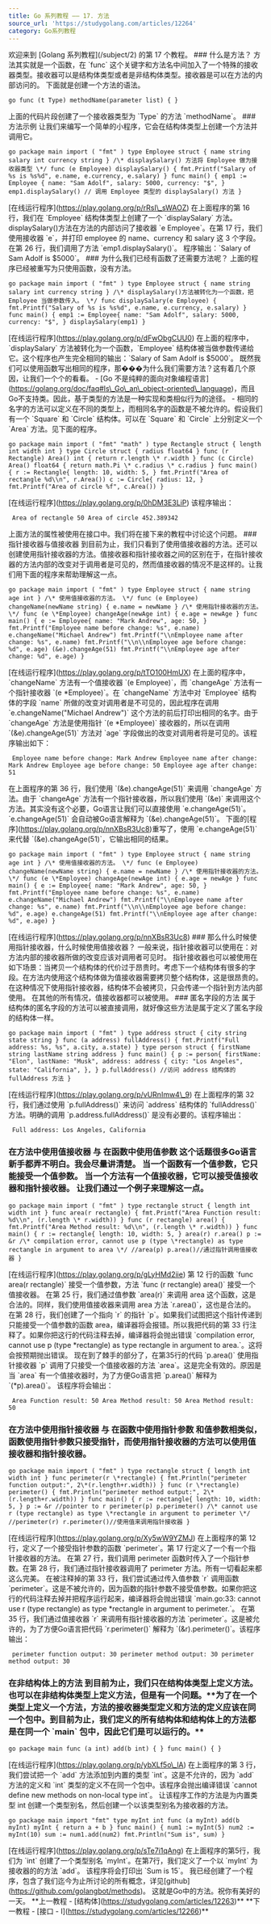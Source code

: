 ```yaml
---
title: Go 系列教程 —— 17. 方法
source_url: 'https://studygolang.com/articles/12264'
category: Go系列教程
---
```

欢迎来到 \[Golang 系列教程\](/subject/2) 的第 17 个教程。 ### 什么是方法？ 方法其实就是一个函数，在 \`func\` 这个关键字和方法名中间加入了一个特殊的接收器类型。接收器可以是结构体类型或者是非结构体类型。接收器是可以在方法的内部访问的。 下面就是创建一个方法的语法。 
```
go func (t Type) methodName(parameter list) { } 
```
 上面的代码片段创建了一个接收器类型为 \`Type\` 的方法 \`methodName\`。 ### 方法示例 让我们来编写一个简单的小程序，它会在结构体类型上创建一个方法并调用它。 
```
go package main import ( "fmt" ) type Employee struct { name string salary int currency string } /\* displaySalary() 方法将 Employee 做为接收器类型 \*/ func (e Employee) displaySalary() { fmt.Printf("Salary of %s is %s%d", e.name, e.currency, e.salary) } func main() { emp1 := Employee { name: "Sam Adolf", salary: 5000, currency: "$", } emp1.displaySalary() // 调用 Employee 类型的 displaySalary() 方法 } 
```
 \[在线运行程序\](https://play.golang.org/p/rRsI\_sWAOZ) 在上面程序的第 16 行，我们在 \`Employee\` 结构体类型上创建了一个 \`displaySalary\` 方法。displaySalary()方法在方法的内部访问了接收器 \`e Employee\`。在第 17 行，我们使用接收器 \`e\`，并打印 employee 的 name、currency 和 salary 这 3 个字段。 在第 26 行，我们调用了方法 \`emp1.displaySalary()\`。 程序输出：\`Salary of Sam Adolf is $5000\`。 ### 为什么我们已经有函数了还需要方法呢？ 上面的程序已经被重写为只使用函数，没有方法。 
```
go package main import ( "fmt" ) type Employee struct { name string salary int currency string } /\* displaySalary()方法被转化为一个函数，把 Employee 当做参数传入。 \*/ func displaySalary(e Employee) { fmt.Printf("Salary of %s is %s%d", e.name, e.currency, e.salary) } func main() { emp1 := Employee{ name: "Sam Adolf", salary: 5000, currency: "$", } displaySalary(emp1) } 
```
 \[在线运行程序\](https://play.golang.org/p/dFwObgCUU0) 在上面的程序中，\`displaySalary\` 方法被转化为一个函数，\`Employee\` 结构体被当做参数传递给它。这个程序也产生完全相同的输出：\`Salary of Sam Adolf is $5000\`。 既然我们可以使用函数写出相同的程序，那���为什么我们需要方法？这有着几个原因，让我们一个个的看看。 - \[Go 不是纯粹的面向对象编程语言\](https://golang.org/doc/faq#Is\_Go\_an\_object-oriented\_language)，而且Go不支持类。因此，基于类型的方法是一种实现和类相似行为的途径。 - 相同的名字的方法可以定义在不同的类型上，而相同名字的函数是不被允许的。假设我们有一个 \`Square\` 和 \`Circle\` 结构体。可以在 \`Square\` 和 \`Circle\` 上分别定义一个 \`Area\` 方法。见下面的程序。 
```
go package main import ( "fmt" "math" ) type Rectangle struct { length int width int } type Circle struct { radius float64 } func (r Rectangle) Area() int { return r.length \* r.width } func (c Circle) Area() float64 { return math.Pi \* c.radius \* c.radius } func main() { r := Rectangle{ length: 10, width: 5, } fmt.Printf("Area of rectangle %d\\n", r.Area()) c := Circle{ radius: 12, } fmt.Printf("Area of circle %f", c.Area()) } 
```
 \[在线运行程序\](https://play.golang.org/p/0hDM3E3LiP) 该程序输出： 
```
 Area of rectangle 50 Area of circle 452.389342 
```
 上面方法的属性被使用在接口中。我们将在接下来的教程中讨论这个问题。 ### 指针接收器与值接收器 到目前为止，我们只看到了使用值接收器的方法。还可以创建使用指针接收器的方法。值接收器和指针接收器之间的区别在于，在指针接收器的方法内部的改变对于调用者是可见的，然而值接收器的情况不是这样的。让我们用下面的程序来帮助理解这一点。 
```
go package main import ( "fmt" ) type Employee struct { name string age int } /\* 使用值接收器的方法。 \*/ func (e Employee) changeName(newName string) { e.name = newName } /\* 使用指针接收器的方法。 \*/ func (e \*Employee) changeAge(newAge int) { e.age = newAge } func main() { e := Employee{ name: "Mark Andrew", age: 50, } fmt.Printf("Employee name before change: %s", e.name) e.changeName("Michael Andrew") fmt.Printf("\\nEmployee name after change: %s", e.name) fmt.Printf("\\n\\nEmployee age before change: %d", e.age) (&e).changeAge(51) fmt.Printf("\\nEmployee age after change: %d", e.age) } 
```
 \[在线运行程序\](https://play.golang.org/p/tTO100HmUX) 在上面的程序中，\`changeName\` 方法有一个值接收器 \`(e Employee)\`，而 \`changeAge\` 方法有一个指针接收器 \`(e \*Employee)\`。在 \`changeName\` 方法中对 \`Employee\` 结构体的字段 \`name\` 所做的改变对调用者是不可见的，因此程序在调用 \`e.changeName("Michael Andrew")\` 这个方法的前后打印出相同的名字。由于 \`changeAge\` 方法是使用指针 \`(e \*Employee)\` 接收器的，所以在调用 \`(&e).changeAge(51)\` 方法对 \`age\` 字段做出的改变对调用者将是可见的。该程序输出如下： 
```
 Employee name before change: Mark Andrew Employee name after change: Mark Andrew Employee age before change: 50 Employee age after change: 51 
```
 在上面程序的第 36 行，我们使用 \`(&e).changeAge(51)\` 来调用 \`changeAge\` 方法。由于 \`changeAge\` 方法有一个指针接收器，所以我们使用 \`(&e)\` 来调用这个方法。其实没有这个必要，Go语言让我们可以直接使用 \`e.changeAge(51)\`。\`e.changeAge(51)\` 会自动被Go语言解释为 \`(&e).changeAge(51)\`。 下面的\[程序\](https://play.golang.org/p/nnXBsR3Uc8)重写了，使用 \`e.changeAge(51)\` 来代替 \`(&e).changeAge(51)\`，它输出相同的结果。 
```
go package main import ( "fmt" ) type Employee struct { name string age int } /\* 使用值接收器的方法。 \*/ func (e Employee) changeName(newName string) { e.name = newName } /\* 使用指针接收器的方法。 \*/ func (e \*Employee) changeAge(newAge int) { e.age = newAge } func main() { e := Employee{ name: "Mark Andrew", age: 50, } fmt.Printf("Employee name before change: %s", e.name) e.changeName("Michael Andrew") fmt.Printf("\\nEmployee name after change: %s", e.name) fmt.Printf("\\n\\nEmployee age before change: %d", e.age) e.changeAge(51) fmt.Printf("\\nEmployee age after change: %d", e.age) } 
```
 \[在线运行程序\](https://play.golang.org/p/nnXBsR3Uc8) ### 那么什么时候使用指针接收器，什么时候使用值接收器？ 一般来说，指针接收器可以使用在：对方法内部的接收器所做的改变应该对调用者可见时。 指针接收器也可以被使用在如下场景：当拷贝一个结构体的代价过于昂贵时。考虑下一个结构体有很多的字段。在方法内使用这个结构体做为值接收器需要拷贝整个结构体，这是很昂贵的。在这种情况下使用指针接收器，结构体不会被拷贝，只会传递一个指针到方法内部使用。 在其他的所有情况，值接收器都可以被使用。 ### 匿名字段的方法 属于结构体的匿名字段的方法可以被直接调用，就好像这些方法是属于定义了匿名字段的结构体一样。 
```
go package main import ( "fmt" ) type address struct { city string state string } func (a address) fullAddress() { fmt.Printf("Full address: %s, %s", a.city, a.state) } type person struct { firstName string lastName string address } func main() { p := person{ firstName: "Elon", lastName: "Musk", address: address { city: "Los Angeles", state: "California", }, } p.fullAddress() //访问 address 结构体的 fullAddress 方法 } 
```
 \[在线运行程序\](https://play.golang.org/p/vURnImw4\_9) 在上面程序的第 32 行，我们通过使用 \`p.fullAddress()\` 来访问 \`address\` 结构体的 \`fullAddress()\` 方法。明确的调用 \`p.address.fullAddress()\` 是没有必要的。该程序输出： 
```
 Full address: Los Angeles, California 
```
 ### 在方法中使用值接收器 与 在函数中使用值参数 这个话题很多Go语言新手都弄不明白。我会尽量讲清楚。 当一个函数有一个值参数，它只能接受一个值参数。 当一个方法有一个值接收器，它可以接受值接收器和指针接收器。 让我们通过一个例子来理解这一点。 
```
go package main import ( "fmt" ) type rectangle struct { length int width int } func area(r rectangle) { fmt.Printf("Area Function result: %d\\n", (r.length \* r.width)) } func (r rectangle) area() { fmt.Printf("Area Method result: %d\\n", (r.length \* r.width)) } func main() { r := rectangle{ length: 10, width: 5, } area(r) r.area() p := &r /\* compilation error, cannot use p (type \*rectangle) as type rectangle in argument to area \*/ //area(p) p.area()//通过指针调用值接收器 } 
```
 \[在线运行程序\](https://play.golang.org/p/gLyHMd2iie) 第 12 行的函数 \`func area(r rectangle)\` 接受一个值参数，方法 \`func (r rectangle) area()\` 接受一个值接收器。 在第 25 行，我们通过值参数 \`area(r)\` 来调用 area 这个函数，这是合法的。同样，我们使用值接收器来调用 area 方法 \`r.area()\`，这也是合法的。 在第 28 行，我们创建了一个指向 \`r\` 的指针 \`p\`。如果我们试图把这个指针传递到只能接受一个值参数的函数 area，编译器将会报错。所以我把代码的第 33 行注释了。如果你把这行的代码注释去掉，编译器将会抛出错误 \`compilation error, cannot use p (type \*rectangle) as type rectangle in argument to area.\`。这将会按预期抛出错误。 现在到了棘手的部分了，在第35行的代码 \`p.area()\` 使用指针接收器 \`p\` 调用了只接受一个值接收器的方法 \`area\`。这是完全有效的。原因是当 \`area\` 有一个值接收器时，为了方便Go语言把 \`p.area()\` 解释为 \`(\*p).area()\`。 该程序将会输出： 
```
 Area Function result: 50 Area Method result: 50 Area Method result: 50 
```
 ### 在方法中使用指针接收器 与 在函数中使用指针参数 和值参数相类似，函数使用指针参数只接受指针，而使用指针接收器的方法可以使用值接收器和指针接收器。 
```
go package main import ( "fmt" ) type rectangle struct { length int width int } func perimeter(r \*rectangle) { fmt.Println("perimeter function output:", 2\*(r.length+r.width)) } func (r \*rectangle) perimeter() { fmt.Println("perimeter method output:", 2\*(r.length+r.width)) } func main() { r := rectangle{ length: 10, width: 5, } p := &r //pointer to r perimeter(p) p.perimeter() /\* cannot use r (type rectangle) as type \*rectangle in argument to perimeter \*/ //perimeter(r) r.perimeter()//使用值来调用指针接收器 } 
```
 \[在线运行程序\](https://play.golang.org/p/Xy5wW9YZMJ) 在上面程序的第 12 行，定义了一个接受指针参数的函数 \`perimeter\`。第 17 行定义了一个有一个指针接收器的方法。 在第 27 行，我们调用 perimeter 函数时传入了一个指针参数。在第 28 行，我们通过指针接收器调用了 perimeter 方法。所有一切看起来都这么完美。 在被注释掉的第 33 行，我们尝试通过传入值参数 \`r\` 调用函数 \`perimeter\`。这是不被允许的，因为函数的指针参数不接受值参数。如果你把这行的代码注释去掉并把程序运行起来，编译器将会抛出错误 \`main.go:33: cannot use r (type rectangle) as type \*rectangle in argument to perimeter.\`。 在第 35 行，我们通过值接收器 \`r\` 来调用有指针接收器的方法 \`perimeter\`。这是被允许的，为了方便Go语言把代码 \`r.perimeter()\` 解释为 \`(&r).perimeter()\`。该程序输出： 
```
 perimeter function output: 30 perimeter method output: 30 perimeter method output: 30 
```
 ### 在非结构体上的方法 到目前为止，我们只在结构体类型上定义方法。也可以在非结构体类型上定义方法，但是有一个问题。\*\*为了在一个类型上定义一个方法，方法的接收器类型定义和方法的定义应该在同一个包中。到目前为止，我们定义的所有结构体和结构体上的方法都是在同一个 \`main\` 包中，因此它们是可以运行的。\*\* 
```
go package main func (a int) add(b int) { } func main() { } 
```
 \[在线运行程序\](https://play.golang.org/p/ybXLf5o\_lA) 在上面程序的第 3 行，我们尝试把一个 \`add\` 方法添加到内置的类型 \`int\`。这是不允许的，因为 \`add\` 方法的定义和 \`int\` 类型的定义不在同一个包中。该程序会抛出编译错误 \`cannot define new methods on non-local type int\`。 让该程序工作的方法是为内置类型 int 创建一个类型别名，然后创建一个以该类型别名为接收器的方法。 
```
go package main import "fmt" type myInt int func (a myInt) add(b myInt) myInt { return a + b } func main() { num1 := myInt(5) num2 := myInt(10) sum := num1.add(num2) fmt.Println("Sum is", sum) } 
```
 \[在线运行程序\](https://play.golang.org/p/sTe7i1qAng) 在上面程序的第5行，我们为 \`int\` 创建了一个类型别名 \`myInt\`。在第7行，我们定义了一个以 \`myInt\` 为接收器的的方法 \`add\`。 该程序将会打印出 \`Sum is 15\`。 我已经创建了一个程序，包含了我们迄今为止所讨论的所有概念，详见\[github\](https://github.com/golangbot/methods)。 这就是Go中的方法。祝你有美好的一天。 \*\*上一教程 - \[结构体\](https://studygolang.com/articles/12263)\*\* \*\*下一教程 - \[接口 - I\](https://studygolang.com/articles/12266)\*\*
